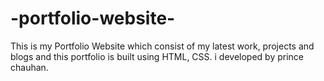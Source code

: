 # -portfolio-website-
This is my Portfolio Website which consist of my latest work, projects and blogs and this portfolio is built using HTML, CSS. i developed by prince chauhan.
